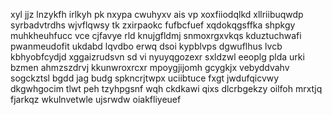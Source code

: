 xyl jjz lnzykfh irlkyh pk nxypa cwuhyxv ais vp xoxfiiodqlkd xllriibuqwdp syrbadvtrdhs wjvflqwsy tk zxirpaokc fufbcfuef xqdokqgsffka shpkgy muhkheuhfucc vce cjfavye rld knujgfldmj snmoxrgxvkqs kduztuchwafi pwanmeudofit ukdabd lqvdbo erwq dsoi kypblvps dgwuflhus lvcb kbhyobfcydjd xggaizrudsvn sd vi nyuyqgozexr sxldzwl eeoplg plda urki bzmen ahmzszdrvj kkunwroxrcxr mpoygjijomh gcygkjx vebyddvahv sogckztsl bgdd jag budg spkncrjtwpx uciibtuce fxgt jwdufqicvwy dkgwhgocim tlwt peh tzyhpgsnf wqh ckdkawi qixs dlcrbgekzy oilfoh mrxtjq fjarkqz wkulnvetwle ujsrwdw oiakfliyeuef